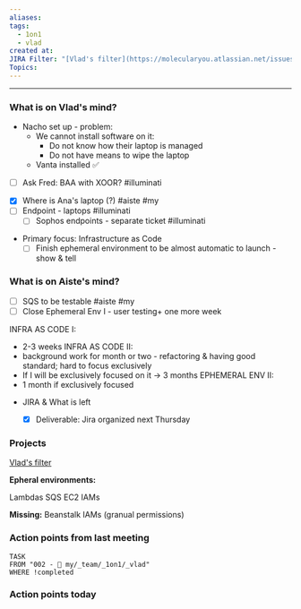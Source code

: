 ```yaml
---
aliases: 
tags:
  - 1on1
  - vlad
created at: 
JIRA Filter: "[Vlad's filter](https://molecularyou.atlassian.net/issues/?filter=10023)"
Topics:
---
```

----
### What is on Vlad's mind?

* Nacho set up - problem:
	* We cannot install software on it: 
		* Do not know how their laptop is managed
		* Do not have means to wipe the laptop
	* Vanta installed ✅
* [ ] Ask Fred: BAA with XOOR? #illuminati 
- [x] Where is Ana's laptop (?) #aiste #my
- [ ] Endpoint - laptops #illuminati 
	- [ ] Sophos endpoints - separate ticket #illuminati 

* Primary focus: Infrastructure as Code
	*  [ ] Finish ephemeral environment to be almost automatic to launch - show & tell
### What is on Aiste's mind?

- [ ] SQS to be testable #aiste #my
- [ ] Close Ephemeral Env I - user testing+ one more week

INFRA AS CODE I: 
* 2-3 weeks
INFRA AS CODE II: 
* background work for month or two - refactoring & having good standard; hard to focus exclusively 
* If I will be exclusively focused on it -> 3 months
EPHEMERAL ENV II:
* 1 month if exclusively focused


- JIRA & What is left
	- [x] Deliverable: Jira organized next Thursday


### Projects
[Vlad's filter](https://molecularyou.atlassian.net/issues/?filter=10023)

**Epheral environments:**

Lambdas
SQS
EC2
IAMs

**Missing:**
Beanstalk
IAMs (granual permissions)

### Action points from last meeting

```dataview
TASK 
FROM "002 - 📍 my/_team/_1on1/_vlad"
WHERE !completed
```


### Action points today
